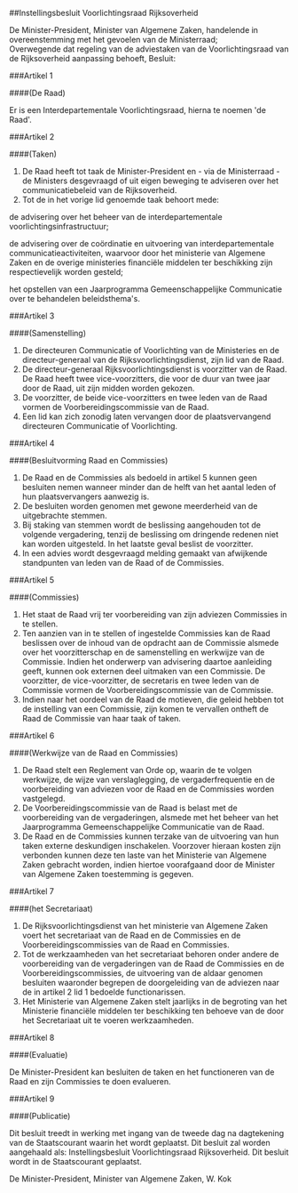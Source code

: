 <meta http-equiv='Content-Type' content='text/html; charset=utf-8' />

##Instellingsbesluit Voorlichtingsraad Rijksoverheid 

De Minister-President, Minister van Algemene Zaken, handelende in overeenstemming met het gevoelen van de Ministerraad;  
Overwegende dat regeling van de adviestaken van de Voorlichtingsraad van de Rijksoverheid aanpassing behoeft,
Besluit:     

###Artikel  1  

####(De Raad)

Er is een Interdepartementale Voorlichtingsraad, hierna te noemen 'de Raad'.  

###Artikel  2  

####(Taken)

1.  De Raad heeft tot taak de Minister-President en - via de Ministerraad - de Ministers desgevraagd of uit eigen beweging te adviseren over het communicatiebeleid van de Rijksoverheid.   
2.  Tot de in het vorige lid genoemde taak behoort mede: 

de advisering over het beheer van de interdepartementale voorlichtingsinfrastructuur;  

de advisering over de coördinatie en uitvoering van interdepartementale communicatieactiviteiten, waarvoor door het ministerie van Algemene Zaken en de overige ministeries financiële middelen ter beschikking zijn respectievelijk worden gesteld;  

het opstellen van een Jaarprogramma Gemeenschappelijke Communicatie over te behandelen beleidsthema's.     

###Artikel  3  

####(Samenstelling)

1.  De directeuren Communicatie of Voorlichting van de Ministeries en de directeur-generaal van de Rijksvoorlichtingsdienst, zijn lid van de Raad.   
2.  De directeur-generaal Rijksvoorlichtingsdienst is voorzitter van de Raad. De Raad heeft twee vice-voorzitters, die voor de duur van twee jaar door de Raad, uit zijn midden worden gekozen.   
3.  De voorzitter, de beide vice-voorzitters en twee leden van de Raad vormen de Voorbereidingscommissie van de Raad.   
4.  Een lid kan zich zonodig laten vervangen door de plaatsvervangend directeuren Communicatie of Voorlichting.  

###Artikel  4  

####(Besluitvorming Raad en Commissies)

1.  De Raad en de Commissies als bedoeld in artikel 5 kunnen geen besluiten nemen wanneer minder dan de helft van het aantal leden of hun plaatsvervangers aanwezig is.   
2.  De besluiten worden genomen met gewone meerderheid van de uitgebrachte stemmen.   
3.  Bij staking van stemmen wordt de beslissing aangehouden tot de volgende vergadering, tenzij de beslissing om dringende redenen niet kan worden uitgesteld. In het laatste geval beslist de voorzitter.   
4.  In een advies wordt desgevraagd melding gemaakt van afwijkende standpunten van leden van de Raad of de Commissies.   

###Artikel  5  

####(Commissies)

1.  Het staat de Raad vrij ter voorbereiding van zijn adviezen Commissies in te stellen.   
2.  Ten aanzien van in te stellen of ingestelde Commissies kan de Raad beslissen over de inhoud van de opdracht aan de Commissie alsmede over het voorzitterschap en de samenstelling en werkwijze van de Commissie. Indien het onderwerp van advisering daartoe aanleiding geeft, kunnen ook externen deel uitmaken van een Commissie. De voorzitter, de vice-voorzitter, de secretaris en twee leden van de Commissie vormen de Voorbereidingscommissie van de Commissie.   
3.  Indien naar het oordeel van de Raad de motieven, die geleid hebben tot de instelling van een Commissie, zijn komen te vervallen ontheft de Raad de Commissie van haar taak of taken.   

###Artikel  6  

####(Werkwijze van de Raad en Commissies)

1.  De Raad stelt een Reglement van Orde op, waarin de te volgen werkwijze, de wijze van verslaglegging, de vergaderfrequentie en de voorbereiding van adviezen voor de Raad en de Commissies worden vastgelegd.   
2.  De Voorbereidingscommissie van de Raad is belast met de voorbereiding van de vergaderingen, alsmede met het beheer van het Jaarprogramma Gemeenschappelijke Communicatie van de Raad.   
3.  De Raad en de Commissies kunnen terzake van de uitvoering van hun taken externe deskundigen inschakelen. Voorzover hieraan kosten zijn verbonden kunnen deze ten laste van het Ministerie van Algemene Zaken gebracht worden, indien hiertoe voorafgaand door de Minister van Algemene Zaken toestemming is gegeven.   

###Artikel  7  

####(het Secretariaat)

1.  De Rijksvoorlichtingsdienst van het ministerie van Algemene Zaken voert het secretariaat van de Raad en de Commissies en de Voorbereidingscommissies van de Raad en Commissies.   
2.  Tot de werkzaamheden van het secretariaat behoren onder andere de voorbereiding van de vergaderingen van de Raad de Commissies en de Voorbereidingscommissies, de uitvoering van de aldaar genomen besluiten waaronder begrepen de doorgeleiding van de adviezen naar de in artikel 2 lid 1 bedoelde functionarissen.   
3.  Het Ministerie van Algemene Zaken stelt jaarlijks in de begroting van het Ministerie financiële middelen ter beschikking ten behoeve van de door het Secretariaat uit te voeren werkzaamheden.   

###Artikel  8  

####(Evaluatie)

De Minister-President kan besluiten de taken en het functioneren van de Raad en zijn Commissies te doen evalueren.  

###Artikel  9  

####(Publicatie)

Dit besluit treedt in werking met ingang van de tweede dag na dagtekening van de Staatscourant waarin het wordt geplaatst. Dit besluit zal worden aangehaald als: Instellingsbesluit Voorlichtingsraad Rijksoverheid. 
Dit besluit wordt in de Staatscourant geplaatst.   

De 
Minister-President, Minister van Algemene Zaken, 
W.  Kok      

